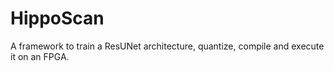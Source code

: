 # HippoScan
A framework to train a ResUNet architecture, quantize, compile and execute it on an FPGA.
